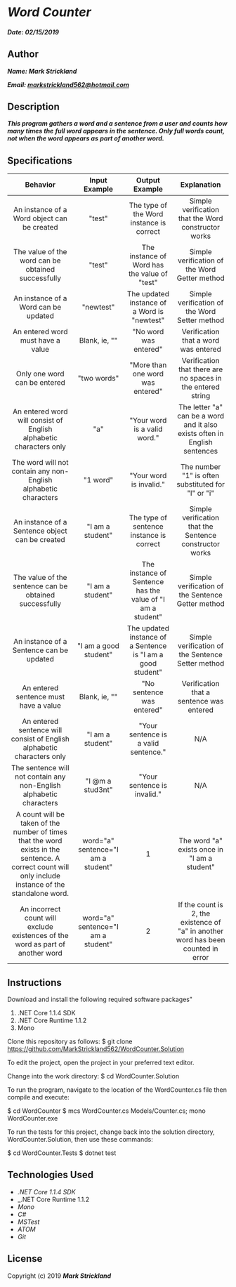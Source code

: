 # _Word Counter_

#### _Date: 02/15/2019_
## Author
 _**Name:  Mark Strickland**_

 _**Email: markstrickland562@hotmail.com**_

## Description
**_This program gathers a word and a sentence from a user and counts how many times the_**
**_full word appears in the sentence. Only full words count, not when the word appears as_**
**_part of another word._**

## Specifications
|   Behavior                  | Input Example  | Output Example | Explanation                |
| :--------------------------:| :-------------:| :-------------:| :-------------------------:|
| An instance of a Word object can be created | "test" | The type of the Word instance is correct | Simple verification that the Word constructor works |
| The value of the word can be obtained successfully | "test" | The instance of Word has the value of "test" | Simple verification of the Word Getter method |
| An instance of a Word can be updated | "newtest" | The updated instance of a Word is "newtest" | Simple verification of the Word Setter method |
| An entered word must have a value | Blank, ie, "" | "No word was entered" | Verification that a word was entered |
| Only one word can be entered | "two words" | "More than one word was entered" | Verification that there are no spaces in the entered string |
| An entered word will consist of English alphabetic characters only | "a" | "Your word is a valid word." | The letter "a" can be a word and it also exists often in English sentences |
| The word will not contain any non-English alphabetic characters | "1 word" | "Your word is invalid." | The number "1" is often substituted for "l" or "i" |
| An instance of a Sentence object can be created | "I am a student" | The type of sentence instance is correct | Simple verification that the Sentence constructor works |
| The value of the sentence can be obtained successfully | "I am a student" | The instance of Sentence has the value of "I am a student" | Simple verification of the Sentence Getter method |
| An instance of a Sentence can be updated | "I am a good student" | The updated instance of a Sentence is "I am a good student" | Simple verification of the Sentence Setter method |
| An entered sentence must have a value | Blank, ie, "" | "No sentence was entered" | Verification that a sentence was entered |  
| An entered sentence will consist of English alphabetic characters only | "I am a student" | "Your sentence is a valid sentence." | N/A |
| The sentence will not contain any non-English alphabetic characters | "I @m a stud3nt" | "Your sentence is invalid." | N/A |
| A count will be taken of the number of times that the word exists in the sentence. A correct count will only include instance of the standalone word. | word="a" sentence="I am a student" | 1 | The word "a" exists once in "I am a student" |
| An incorrect count will exclude existences of the word as part of another word | word="a" sentence="I am a student" | 2 | If the count is 2, the existence of "a" in another word has been counted in error |

## Instructions
Download and install the following required software packages"
1. .NET Core 1.1.4 SDK
2. .NET Core Runtime 1.1.2
3. Mono

Clone this repository as follows: $ git clone https://github.com/MarkStrickland562/WordCounter.Solution

To edit the project, open the project in your preferred text editor.

Change into the work directory: $ cd WordCounter.Solution

To run the program, navigate to the location of the WordCounter.cs file then compile and execute:

$ cd WordCounter
$ mcs WordCounter.cs Models/Counter.cs; mono WordCounter.exe

To run the tests for this project, change back into the solution directory, WordCounter.Solution, then use these commands:

$ cd WordCounter.Tests
$ dotnet test


## Technologies Used
* _.NET Core 1.1.4 SDK_
* _.NET Core Runtime 1.1.2
* _Mono_
* _C#_
* _MSTest_
* _ATOM_
* _Git_


## License

Copyright (c) 2019 **_Mark Strickland_**
